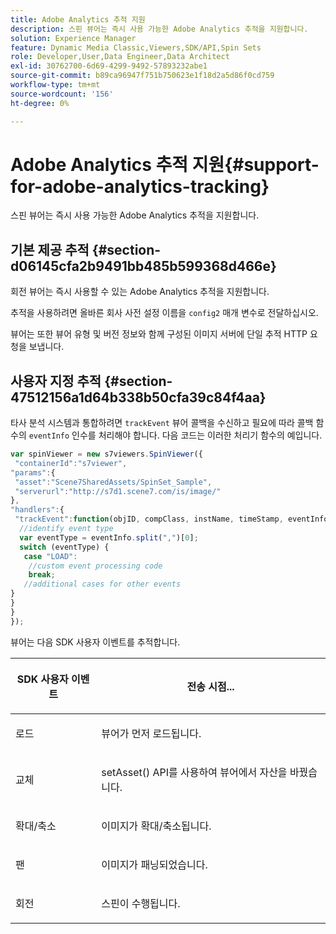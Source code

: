 ```yaml
---
title: Adobe Analytics 추적 지원
description: 스핀 뷰어는 즉시 사용 가능한 Adobe Analytics 추적을 지원합니다.
solution: Experience Manager
feature: Dynamic Media Classic,Viewers,SDK/API,Spin Sets
role: Developer,User,Data Engineer,Data Architect
exl-id: 30762700-6d69-4299-9492-57893232abe1
source-git-commit: b89ca96947f751b750623e1f18d2a5d86f0cd759
workflow-type: tm+mt
source-wordcount: '156'
ht-degree: 0%

---
```


# Adobe Analytics 추적 지원{#support-for-adobe-analytics-tracking}

스핀 뷰어는 즉시 사용 가능한 Adobe Analytics 추적을 지원합니다.

## 기본 제공 추적 {#section-d06145cfa2b9491bb485b599368d466e}

회전 뷰어는 즉시 사용할 수 있는 Adobe Analytics 추적을 지원합니다.

추적을 사용하려면 올바른 회사 사전 설정 이름을 `config2` 매개 변수로 전달하십시오.

뷰어는 또한 뷰어 유형 및 버전 정보와 함께 구성된 이미지 서버에 단일 추적 HTTP 요청을 보냅니다.

## 사용자 지정 추적 {#section-47512156a1d64b338b50cfa39c84f4aa}

타사 분석 시스템과 통합하려면 `trackEvent` 뷰어 콜백을 수신하고 필요에 따라 콜백 함수의 `eventInfo` 인수를 처리해야 합니다. 다음 코드는 이러한 처리기 함수의 예입니다.

```javascript {.line-numbers}
var spinViewer = new s7viewers.SpinViewer({ 
 "containerId":"s7viewer", 
"params":{ 
 "asset":"Scene7SharedAssets/SpinSet_Sample", 
 "serverurl":"http://s7d1.scene7.com/is/image/" 
}, 
"handlers":{ 
 "trackEvent":function(objID, compClass, instName, timeStamp, eventInfo) { 
  //identify event type 
  var eventType = eventInfo.split(",")[0]; 
  switch (eventType) { 
   case "LOAD": 
    //custom event processing code 
    break; 
   //additional cases for other events 
} 
} 
} 
});
```

뷰어는 다음 SDK 사용자 이벤트를 추적합니다.

<table id="table_5D090E6614974D968E1A93B5727D859C"> 
 <thead> 
  <tr> 
   <th colname="col1" class="entry"> <p>SDK 사용자 이벤트 </p> </th> 
   <th colname="col2" class="entry"> <p>전송 시점... </p> </th> 
  </tr> 
 </thead>
 <tbody> 
  <tr> 
   <td colname="col1"> <p> <span class="codeph"> </span> 로드 </p> </td> 
   <td colname="col2"> <p>뷰어가 먼저 로드됩니다. </p> </td> 
  </tr> 
  <tr> 
   <td colname="col1"> <p> <span class="codeph"> 교체 </span> </p> </td> 
   <td colname="col2"> <p><span class="codeph"> setAsset() </span> API를 사용하여 뷰어에서 자산을 바꿨습니다. </p> </td> 
  </tr> 
  <tr> 
   <td colname="col1"> <p> <span class="codeph"> 확대/축소 </span> </p> </td> 
   <td colname="col2"> <p> 이미지가 확대/축소됩니다. </p> </td> 
  </tr> 
  <tr> 
   <td colname="col1"> <p> <span class="codeph"> 팬 </span> </p> </td> 
   <td colname="col2"> <p>이미지가 패닝되었습니다. </p> </td> 
  </tr> 
  <tr> 
   <td colname="col1"> <p> <span class="codeph"> 회전 </span> </p> </td> 
   <td colname="col2"> <p> 스핀이 수행됩니다. </p> </td> 
  </tr> 
 </tbody> 
</table>
